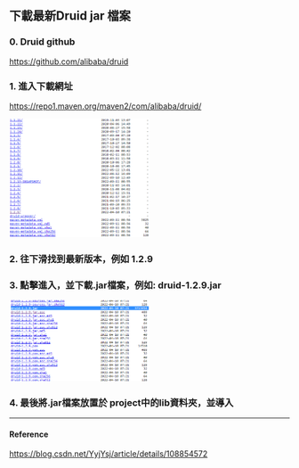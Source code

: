 ## 下載最新Druid jar 檔案

### 0. Druid github
https://github.com/alibaba/druid


### 1. 進入下載網址
https://repo1.maven.org/maven2/com/alibaba/druid/

<img src="https://github.com/coco40725/JavaNote/blob/main/JDBC%E5%B8%B8%E7%94%A8jar/Druid/img/druid_img2.png" height="50%" width="50%">

### 2. 往下滑找到最新版本，例如 1.2.9

### 3. 點擊進入，並下載.jar檔案，例如: druid-1.2.9.jar   
<img src="https://github.com/coco40725/JavaNote/blob/main/JDBC%E5%B8%B8%E7%94%A8jar/Druid/img/druid_img1.png" height="50%" width="50%">

### 4. 最後將.jar檔案放置於 project中的lib資料夾，並導入






---
#### Reference
https://blog.csdn.net/YyjYsj/article/details/108854572 
